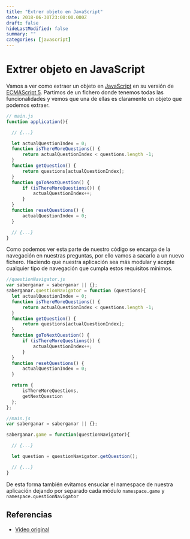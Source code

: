 ```yaml
---
title: "Extrer objeto en JavaScript"
date: 2018-06-30T23:00:00.000Z
draft: false
hideLastModified: false
summary: ""
categories: [javascript]
---
```


Extrer objeto en JavaScript
================================================================================

  Vamos a ver como extraer un objeto en [JavaScript] en su versión
  de [ECMAScript 5]. Partimos de un fichero donde tenemos todas las
  funcionalidades y vemos que una de ellas es claramente un objeto que podemos
  extraer.

  [JavaScript]: https://www.javascript.com/

  [ECMAScript 5]:
  https://developer.mozilla.org/es/docs/Web/JavaScript/Novedades_en_JavaScript/ECMAScript_5_support_in_Mozilla

```javaScript
// main.js
function application(){

  // {...}

  let actualQuestionIndex = 0;
  function isThereMoreQuestions() {
      return actualQuestionIndex < questions.length -1;
  }
  function getQuestion() {
      return questions[actualQuestionIndex];
  }
  function goToNextQuestion() {
      if (isThereMoreQuestions()) {
          actualQuestionIndex++;
      }
  }
  function resetQuestions() {
      actualQuestionIndex = 0;
  }

  // {...}
}
```

  Como podemos ver esta parte de nuestro código se encarga de la navegación en
  nuestras preguntas, por ello vamos a sacarlo a un nuevo fichero. Haciendo
  que nuestra aplicación sea más modular y acepte cualquier tipo de navegación
  que cumpla estos requisitos mínimos.

```javaScript
//questionNavigator.js
var saberganar = saberganar || {};
saberganar.questionNavigator = function (questions){
  let actualQuestionIndex = 0;
  function isThereMoreQuestions() {
      return actualQuestionIndex < questions.length -1;
  }
  function getQuestion() {
      return questions[actualQuestionIndex];
  }
  function goToNextQuestion() {
      if (isThereMoreQuestions()) {
          actualQuestionIndex++;
      }
  }
  function resetQuestions() {
      actualQuestionIndex = 0;
  }

  return {
      isThereMoreQuestions,
      getNextQuestion
  };
};    
```

```javaScript
//main.js
var saberganar = saberganar || {};

saberganar.game = function(questionNavigator){

  // {...}

  let question = questionNavigator.getQuestion();

  // {...}
}
```

  De esta forma también evitamos ensuciar el namespace de nuestra aplicación
  dejando por separado cada módulo `namespace.game` y
  `namespace.questionNavigator`

Referencias
--------------------------------------------------------------------------------

* [Video original][original-video]

<!-- All links here -->

[original-video]: https://youtu.be/nvAiL3gKISg

